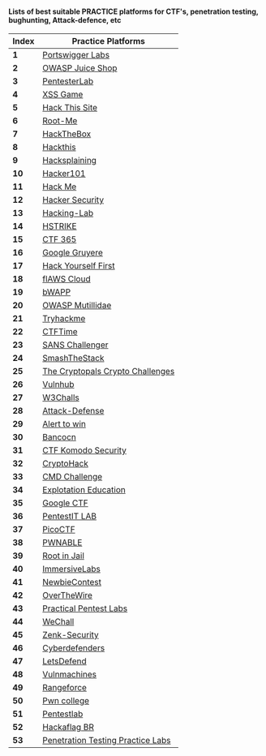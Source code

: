 #### Lists of best suitable PRACTICE platforms for CTF's, penetration testing, bughunting, Attack-defence, etc

Index | Practice Platforms
--- | ---
**1** | [Portswigger Labs](https://portswigger.net/web-security/all-labs)
**2** | [OWASP Juice Shop](http://juice-shop.herokuapp.com/)
**3** | [PentesterLab](https://pentesterlab.com/)
**4** | [XSS Game](https://xss-game.appspot.com/)
**5** | [Hack This Site](https://www.hackthissite.org)
**6** | [Root-Me](https://www.root-me.org)
**7** | [HackTheBox](https://www.hackthebox.eu)
**8** | [Hackthis](https://www.hackthis.co.uk/)
**9** | [Hacksplaining](https://lnkd.in/eAB5CSTA)
**10** | [Hacker101](https://ctf.hacker101.com/)
**11** | [Hack Me](https://hack.me) 
**12** | [Hacker Security](https://lnkd.in/ex7R-C-e)
**13** | [Hacking-Lab](https://hacking-lab.com/)
**14** | [HSTRIKE](https://hstrike.com/)
**15** | [CTF 365](https://ctf365.com)
**16** | [Google Gruyere](https://google-gruyere.appspot.com/)
**17** | [Hack Yourself First](http://hackyourselffirst.troyhunt.com/)
**18** | [flAWS Cloud](http://flaws.cloud/)
**19** | [bWAPP](http://www.itsecgames.com/)
**20** | [OWASP Mutillidae](https://www.owasp.org/index.php/OWASP_Mutillidae_2_Project)
**21** | [Tryhackme](https://tryhackme.com/)
**22** | [CTFTime](https://ctftime.org)
**23** | [SANS Challenger](https://lnkd.in/e5TAMawK)
**24** | [SmashTheStack](https://lnkd.in/eVn9rP9p)
**25** | [The Cryptopals Crypto Challenges](https://cryptopals.com/)
**26** | [Vulnhub](https://www.vulnhub.com/)
**27** | [W3Challs](https://w3challs.com/)
**28** | [Attack-Defense](https://attackdefense.com/)
**29** | [Alert to win](https://alf.nu/alert1)
**30** | [Bancocn](https://bancocn.com/)
**31** | [CTF Komodo Security](https://ctf.komodosec.com/)
**32** | [CryptoHack](https://cryptohack.org/)
**33** | [CMD Challenge](https://cmdchallenge.com/)
**34** | [Explotation Education](https://exploit.education/)
**35** | [Google CTF](https://lnkd.in/e46drbz8)
**36** | [PentestIT LAB](https://lab.pentestit.ru/)
**37** | [PicoCTF](https://picoctf.com/)
**38** | [PWNABLE](https://lnkd.in/eMEwBJzn)
**39** | [Root in Jail](http://rootinjail.com/)
**40** | [ImmersiveLabs](https://immersivelabs.com/)
**41** | [NewbieContest](https://lnkd.in/ewBk6fU5)
**42** | [OverTheWire](http://overthewire.org/)
**43** | [Practical Pentest Labs](https://lnkd.in/esq9Yuv5)
**44** | [WeChall](http://www.wechall.net/)
**45** | [Zenk-Security](https://lnkd.in/ewJ5rNx2)
**46** | [Cyberdefenders](https://lnkd.in/dVcmjEw8)
**47** | [LetsDefend](https://letsdefend.io/)
**48** | [Vulnmachines](https://vulnmachines.com)
**49** | [Rangeforce](https://www.rangeforce.com)
**50** | [Pwn college](https://dojo.pwn.college)
**51** | [Pentestlab](https://pentesterlab.com/)
**52** | [Hackaflag BR](https://hackaflag.com.br/)
**53** | [Penetration Testing Practice Labs](https://lnkd.in/e6wVANYd)


